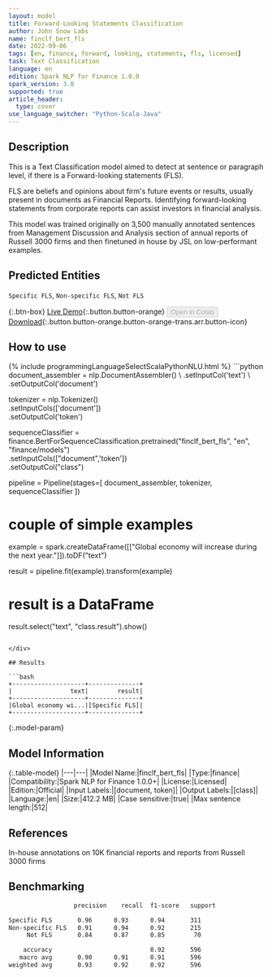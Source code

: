 ```yaml
---
layout: model
title: Forward-Looking Statements Classification
author: John Snow Labs
name: finclf_bert_fls
date: 2022-09-06
tags: [en, finance, forward, looking, statements, fls, licensed]
task: Text Classification
language: en
edition: Spark NLP for Finance 1.0.0
spark_version: 3.0
supported: true
article_header:
  type: cover
use_language_switcher: "Python-Scala-Java"
---
```


## Description

This is a Text Classification model aimed to detect at sentence or paragraph level, if there is a Forward-looking statements (FLS).

FLS are beliefs and opinions about firm's future events or results, usually present in documents as Financial Reports. Identifying forward-looking statements from corporate reports can assist investors in financial analysis. 

This model was trained originally on 3,500 manually annotated sentences from Management Discussion and Analysis section of annual reports of Russell 3000 firms and then finetuned in house by JSL on low-performant examples.

## Predicted Entities

`Specific FLS`, `Non-specific FLS`, `Not FLS`

{:.btn-box}
[Live Demo](https://demo.johnsnowlabs.com/public/FINCLF_FLS/){:.button.button-orange}
<button class="button button-orange" disabled>Open in Colab</button>
[Download](https://s3.amazonaws.com/auxdata.johnsnowlabs.com/finance/models/finclf_bert_fls_en_1.0.0_3.2_1662468990598.zip){:.button.button-orange.button-orange-trans.arr.button-icon}

## How to use



<div class="tabs-box" markdown="1">
{% include programmingLanguageSelectScalaPythonNLU.html %}
```python
document_assembler = nlp.DocumentAssembler() \
    .setInputCol('text') \
    .setOutputCol('document')

tokenizer = nlp.Tokenizer() \
    .setInputCols(['document']) \
    .setOutputCol('token')

sequenceClassifier = finance.BertForSequenceClassification.pretrained("finclf_bert_fls", "en", "finance/models")\
  .setInputCols(["document",'token'])\
  .setOutputCol("class")
  
pipeline = Pipeline(stages=[
    document_assembler, 
    tokenizer,
    sequenceClassifier
])

# couple of simple examples
example = spark.createDataFrame([["Global economy will increase during the next year."]]).toDF("text")

result = pipeline.fit(example).transform(example)

# result is a DataFrame
result.select("text", "class.result").show()
```

</div>

## Results

```bash
+--------------------+--------------+
|                text|        result|
+--------------------+--------------+
|Global economy wi...|[Specific FLS]|
+--------------------+--------------+
```

{:.model-param}
## Model Information

{:.table-model}
|---|---|
|Model Name:|finclf_bert_fls|
|Type:|finance|
|Compatibility:|Spark NLP for Finance 1.0.0+|
|License:|Licensed|
|Edition:|Official|
|Input Labels:|[document, token]|
|Output Labels:|[class]|
|Language:|en|
|Size:|412.2 MB|
|Case sensitive:|true|
|Max sentence length:|512|

## References

In-house annotations on 10K financial reports and reports from Russell 3000 firms

## Benchmarking

```bash
			      precision    recall  f1-score   support

Specific FLS       0.96      0.93      0.94       311
Non-specific FLS   0.91      0.94      0.92       215
     Not FLS       0.84      0.87      0.85        70

    accuracy                           0.92       596
   macro avg       0.90      0.91      0.91       596
weighted avg       0.93      0.92      0.92       596
```